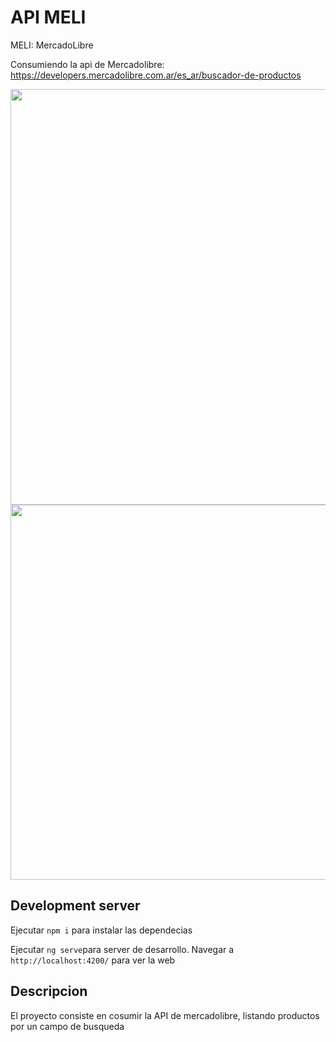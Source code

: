 # API MELI

MELI: MercadoLibre

Consumiendo la api de Mercadolibre: https://developers.mercadolibre.com.ar/es_ar/buscador-de-productos

<img src="https://user-images.githubusercontent.com/44885834/125558954-ba1fe2e8-b5d5-4133-82e6-f5888718a6c6.png" height="665px"/>

<img src="https://user-images.githubusercontent.com/44885834/125660833-37000aa1-00a4-47ff-9e8f-72b63919ec31.png" height="600px"/>


## Development server

Ejecutar `npm i` para instalar las dependecias

Ejecutar `ng serve`para server de desarrollo. Navegar a `http://localhost:4200/` para ver la web

## Descripcion

El proyecto consiste en cosumir la API de mercadolibre, listando productos por un campo de busqueda
